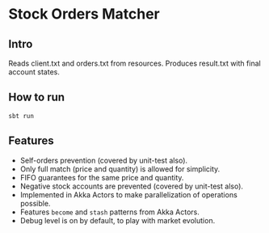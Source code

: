 # Stock Orders Matcher

## Intro

Reads client.txt and orders.txt from resources.
Produces result.txt with final account states.

## How to run
```
sbt run
```

## Features
* Self-orders prevention (covered by unit-test also).
* Only full match (price and quantity) is allowed for simplicity.
* FIFO guarantees for the same price and quantity.
* Negative stock accounts are prevented (covered by unit-test also).
* Implemented in Akka Actors to make parallelization of operations possible.
* Features `become` and `stash` patterns from Akka Actors.
* Debug level is on by default, to play with market evolution.